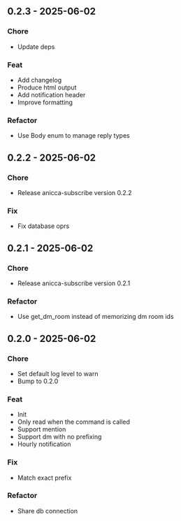 ## 0.2.3 - 2025-06-02
### Chore
- Update deps

### Feat
- Add changelog
- Produce html output
- Add notification header
- Improve formatting

### Refactor
- Use Body enum to manage reply types

## 0.2.2 - 2025-06-02
### Chore
- Release anicca-subscribe version 0.2.2

### Fix
- Fix database oprs

## 0.2.1 - 2025-06-02
### Chore
- Release anicca-subscribe version 0.2.1

### Refactor
- Use get_dm_room instead of memorizing dm room ids

## 0.2.0 - 2025-06-02
### Chore
- Set default log level to warn
- Bump to 0.2.0

### Feat
- Init
- Only read when the command is called
- Support mention
- Support dm with no prefixing
- Hourly notification

### Fix
- Match exact prefix

### Refactor
- Share db connection

